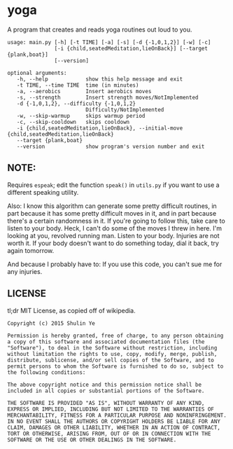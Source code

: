 # yoga
A program that creates and reads yoga routines out loud to you.

    usage: main.py [-h] [-t TIME] [-a] [-s] [-d {-1,0,1,2}] [-w] [-c]
                   [-i {child,seatedMeditation,lieOnBack}] [--target {plank,boat}]
                   [--version]

    optional arguments:
       -h, --help            show this help message and exit
       -t TIME, --time TIME  time (in minutes)
       -a, --aerobics        Insert aerobics moves
       -s, --strength        Insert strength moves/NotImplemented
       -d {-1,0,1,2}, --difficulty {-1,0,1,2}
                             Difficulty/NotImplemented
       -w, --skip-warmup     skips warmup period
       -c, --skip-cooldown   skips cooldown
       -i {child,seatedMeditation,lieOnBack}, --initial-move {child,seatedMeditation,lieOnBack}
       --target {plank,boat}
       --version             show program's version number and exit



## NOTE:
Requires `espeak`; edit the function `speak()` in `utils.py` if you want to use a different speaking utility.

Also: I know this algorithm can generate some pretty difficult routines, in part because it has some pretty difficult moves in it, and in part because there's a certain randomness in it. If you're going to follow this, take care to listen to your body. Heck, I can't do some of the moves I threw in here. I'm looking at you, revolved running man. Listen to your body. Injuries are not worth it. If your body doesn't want to do something today, dial it back, try again tomorrow.

And because I probably have to: If you use this code, you can't sue me for any injuries.

## LICENSE

tl;dr MIT License, as copied off of wikipedia.

`Copyright (c) 2015 Shulin Ye`

`Permission is hereby granted, free of charge, to any person obtaining a copy of this software and associated documentation files (the "Software"), to deal in the Software without restriction, including without limitation the rights to use, copy, modify, merge, publish, distribute, sublicense, and/or sell copies of the Software, and to permit persons to whom the Software is furnished to do so, subject to the following conditions:`

`The above copyright notice and this permission notice shall be included in all copies or substantial portions of the Software.`

`THE SOFTWARE IS PROVIDED "AS IS", WITHOUT WARRANTY OF ANY KIND, EXPRESS OR IMPLIED, INCLUDING BUT NOT LIMITED TO THE WARRANTIES OF MERCHANTABILITY, FITNESS FOR A PARTICULAR PURPOSE AND NONINFRINGEMENT. IN NO EVENT SHALL THE AUTHORS OR COPYRIGHT HOLDERS BE LIABLE FOR ANY CLAIM, DAMAGES OR OTHER LIABILITY, WHETHER IN AN ACTION OF CONTRACT, TORT OR OTHERWISE, ARISING FROM, OUT OF OR IN CONNECTION WITH THE SOFTWARE OR THE USE OR OTHER DEALINGS IN THE SOFTWARE.`
